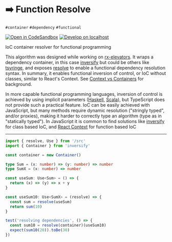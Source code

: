 # ➡️ Function Resolve

`#container` `#dependency` `#functional`

[![Open in CodeSandbox](https://img.shields.io/badge/Open-＠CodeSandbox-blue?style=flat-square&logo=codesandbox)][live_demo]
[![Develop on localhost](https://img.shields.io/badge/Develop-＠localhost-DDD?style=flat-square&logo=gnubash&logoColor=EEE)][develop]

IoC container resolver for functional programming

This algorithm was designed while working on [rx-elevators][rx_elevators]. It wraps a dependency container, in this case [inversify][inversify] but could be others like [tsyringe][tsyringe], and exposes [resolve][resolve] to enable a functional dependency resolution syntax. In summary, it enables functional inversion of control, or IoC without classes, similar to React's Context. See [Context vs Containers][c_vs_c] for background.

In more capable functional programming languages, inversion of control is achieved by using implicit parameters ([Haskell][haskell_imp], [Scala][scala_imp]), but TypeScript does not provide such a practical feature. IoC can be easily achieved with JavaScript, but many methods require dynamic resolution ("stringly typed", and/or proxies), making it harder to correctly type an algorithm (type as in "statically typed"). In JavaScript it is common to find solutions like [inversify][inversify] for class based IoC, and [React Context][react_ctx] for function based IoC

---

```ts
import { resolve, Use } from '/src'
import { Container } from 'inversify'

const container = new Container()

type Sum = (x: number) => (y: number) => number
type SumX = (x: number) => number

const useSum: Use<Sum> = () => {
  return (x) => (y) => x + y
}

const useSum10: Use<SumX> = (resolve) => {
  const sum = resolve(useSum)
  return sum(10)
}

test('resolving dependencies', () => {
  const sum10 = resolve(container)(useSum10)
  expect(sum10(20)).toBe(30)
})
```

<!--  -->

[c_vs_c]: ../solid-calendar/README.md#context-vs-containers

[develop]: ../../.shared/node/README.md#development

[haskell]: https://www.haskell.org/

[haskell_imp]: https://www.haskell.org/hugs/pages/users_guide/implicit-parameters.html

[inversify]: https://github.com/inversify/InversifyJS

[live_demo]: https://codesandbox.io/s/github/hd-o/coding-challenge/tree/main/packages/function-resolve?file=/spec/index.test.ts&previewwindow=tests

[react_ctx]: https://reactjs.org/docs/context.html

[resolve]: ./src/index.ts

[rx_elevators]: ../rx-elevators

[tsyringe]: https://github.com/Microsoft/tsyringe

[scala]: https://scala-lang.org/

[scala_imp]: https://docs.scala-lang.org/tour/implicit-parameters.html
